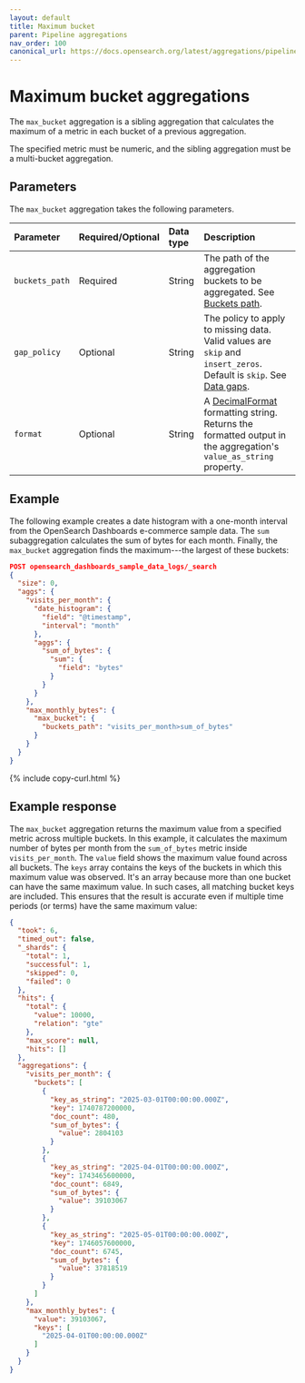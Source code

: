 ```yaml
---
layout: default
title: Maximum bucket
parent: Pipeline aggregations
nav_order: 100
canonical_url: https://docs.opensearch.org/latest/aggregations/pipeline/max-bucket/
---
```


# Maximum bucket aggregations

The `max_bucket` aggregation is a sibling aggregation that calculates the maximum of a metric in each bucket of a previous aggregation.

The specified metric must be numeric, and the sibling aggregation must be a multi-bucket aggregation.

## Parameters

The `max_bucket` aggregation takes the following parameters.

| Parameter             | Required/Optional | Data type       | Description |
| :--                   | :--               |  :--            | :--         |
| `buckets_path`        | Required          | String          | The path of the aggregation buckets to be aggregated. See [Buckets path]({{site.url}}{{site.baseurl}}/aggregations/pipeline/index#buckets-path). |
| `gap_policy`          | Optional          | String          | The policy to apply to missing data. Valid values are `skip` and `insert_zeros`. Default is `skip`. See [Data gaps]({{site.url}}{{site.baseurl}}/aggregations/pipeline/index#data-gaps).|
| `format`              | Optional          | String          | A [DecimalFormat](https://docs.oracle.com/en/java/javase/11/docs/api/java.base/java/text/DecimalFormat.html) formatting string. Returns the formatted output in the aggregation's `value_as_string` property. |

## Example

The following example creates a date histogram with a one-month interval from the OpenSearch Dashboards e-commerce sample data. The `sum` subaggregation calculates the sum of bytes for each month. Finally, the `max_bucket` aggregation finds the maximum---the largest of these buckets:

```json
POST opensearch_dashboards_sample_data_logs/_search
{
  "size": 0,
  "aggs": {
    "visits_per_month": {
      "date_histogram": {
        "field": "@timestamp",
        "interval": "month"
      },
      "aggs": {
        "sum_of_bytes": {
          "sum": {
            "field": "bytes"
          }
        }
      }
    },
    "max_monthly_bytes": {
      "max_bucket": {
        "buckets_path": "visits_per_month>sum_of_bytes"
      }
    }
  }
}
```
{% include copy-curl.html %}

## Example response

The `max_bucket` aggregation returns the maximum value from a specified metric across multiple buckets. In this example, it calculates the maximum number of bytes per month from the `sum_of_bytes` metric inside `visits_per_month`. The `value` field shows the maximum value found across all buckets. The `keys` array contains the keys of the buckets in which this maximum value was observed. It's an array because more than one bucket can have the same maximum value. In such cases, all matching bucket keys are included. This ensures that the result is accurate even if multiple time periods (or terms) have the same maximum value:

```json
{
  "took": 6,
  "timed_out": false,
  "_shards": {
    "total": 1,
    "successful": 1,
    "skipped": 0,
    "failed": 0
  },
  "hits": {
    "total": {
      "value": 10000,
      "relation": "gte"
    },
    "max_score": null,
    "hits": []
  },
  "aggregations": {
    "visits_per_month": {
      "buckets": [
        {
          "key_as_string": "2025-03-01T00:00:00.000Z",
          "key": 1740787200000,
          "doc_count": 480,
          "sum_of_bytes": {
            "value": 2804103
          }
        },
        {
          "key_as_string": "2025-04-01T00:00:00.000Z",
          "key": 1743465600000,
          "doc_count": 6849,
          "sum_of_bytes": {
            "value": 39103067
          }
        },
        {
          "key_as_string": "2025-05-01T00:00:00.000Z",
          "key": 1746057600000,
          "doc_count": 6745,
          "sum_of_bytes": {
            "value": 37818519
          }
        }
      ]
    },
    "max_monthly_bytes": {
      "value": 39103067,
      "keys": [
        "2025-04-01T00:00:00.000Z"
      ]
    }
  }
}
```

